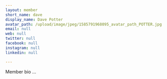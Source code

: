 ```yaml
---
layout: member
short_name: dave
display_name: Dave Potter
avatar_path: /upload/image/jpeg/1585791968095_avatar_path_POTTER.jpg
email: null
web: null
twitter: null
facebook: null
instagram: null
linkedin: null

---
```

<p>Member bio ...</p>
